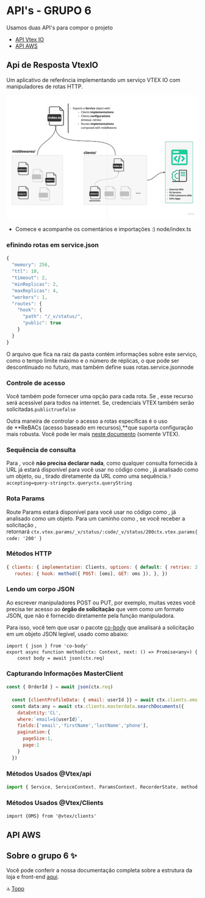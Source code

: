 <a name="ancora"></a>
# API's - GRUPO 6

Usamos duas API's para compor o projeto

* [API Vtex IO](#ancora1)
* [API AWS](#ancora2)

<a id="ancora1"></a>
## Api de Resposta VtexIO

Um aplicativo de referência implementando um serviço VTEX IO com manipuladores de rotas HTTP.

![](https://github.com/cabarros3/gama-academy/blob/main/77381360-72489680-6d5c-11ea-9da8-f4f03b6c5f4c.jpg)

 - Comece e acompanhe os comentários e importações :) node/index.ts

### efinindo rotas em service.json

```jsx
{
  "memory": 256,
  "ttl": 10,
  "timeout": 2,
  "minReplicas": 2,
  "maxReplicas": 4,
  "workers": 1,
  "routes": {
    "hook": {
      "path": "/_v/status/",
      "public": true
    }
  }
}
```

O arquivo que fica na raiz da pasta contém informações sobre este serviço, como o tempo limite máximo e o número de réplicas, o que pode ser descontinuado no futuro, mas também define suas rotas.service.jsonnode

### **Controle de acesso**

Você também pode fornecer uma opção para cada rota. Se , esse recurso será acessível para todos na internet. Se, credenciais VTEX também serão solicitadas.`publictruefalse`

Outra maneira de controlar o acesso a rotas específicas é o uso de **ReBACs (acesso baseado em recursos),**que suporta configuração mais robusta. Você pode ler mais [neste documento](https://docs.google.com/document/d/1ZxNHMFIXfXz3BgTN9xyrHL3V5dYz14wivYgQjRBZ6J8/edit#heading=h.z7pad3qd2qw7) (somente VTEX).

### **Sequência de consulta**

Para , você **não precisa declarar nada**, como qualquer consulta fornecida à URL já estará disponível para você usar no código como , já analisado como um objeto, ou , tirado diretamente da URL como uma sequência.`?accepting=query-stringctx.queryctx.queryString`

### **Rota Params**

Route Params estará disponível para você usar no código como , já analisado como um objeto. Para um caminho como , se você receber a solicitação , retornará `ctx.vtex.params/_v/status/:code/_v/status/200ctx.vtex.params{ code: '200' }`

### Métodos HTTP

```jsx
{ clients: { implementation: Clients, options: { default: { retries: 2, timeout: 10000, }, }, },
   routes: { hook: method({ POST: [oms], GET: oms }), }, })
```

### **Lendo um corpo JSON**

Ao escrever manipuladores POST ou PUT, por exemplo, muitas vezes você precisa ter acesso ao **órgão de solicitação** que vem como um formato JSON, que não é fornecido diretamente pela função manipuladora.

Para isso, você tem que usar o pacote [co-body](https://www.npmjs.com/package/co-body) que analisará a solicitação em um objeto JSON legível, usado como abaixo:

```
import { json } from 'co-body'
export async function method(ctx: Context, next: () => Promise<any>) {
    const body = await json(ctx.req)
```

### Capturando Informações MasterClient

```jsx
const { OrderId } = await json(ctx.req)

  const {clientProfileData: { email: userId }} = await ctx.clients.oms.order(OrderId)
  const data:any = await ctx.clients.masterdata.searchDocuments({
    dataEntity:'CL',
    where:`email=${userId}`,
    fields:['email','firstName','lastName','phone'],
    pagination:{
      pageSize:1,
      page:1
    }
  })

```

### Métodos Usados @Vtex/api

```jsx
import { Service, ServiceContext, ParamsContext, RecorderState, method, } from '@vtex/api'
```

### Métodos Usados @Vtex/Clients
```
import {OMS} from '@vtex/clients'

```

<a id="ancora2"></a>
## API AWS



## Sobre o grupo 6 ✨

Você pode conferir a nossa documentação completa sobre a estrutura da loja e front-end [aqui](https://github.com/LucasVihuchi/desafio-final-corebiz-hiring-coders#readme).

🔝 [Topo](#ancora)
